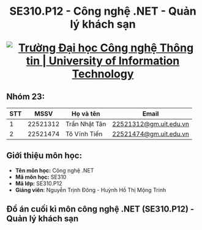 <h1 align="center"><b>SE310.P12 - Công nghệ .NET - Quản lý khách sạn</b></h>

<p align="center">
  <a href="https://www.uit.edu.vn/" title="Trường Đại học Công nghệ Thông tin" style="border: none;">
    <img src="https://i.imgur.com/WmMnSRt.png" alt="Trường Đại học Công nghệ Thông tin | University of Information Technology">
  </a>
</p>

## Nhóm 23:
|**STT**|**MSSV**|     **Họ và tên**   |       **Email**      |
|-------|--------|---------------------|----------------------|
|   1   |22521312|    Trần Nhật Tân    |22521312@gm.uit.edu.vn|
|   2   |22521474|     Tô Vĩnh Tiến    |22521474@gm.uit.edu.vn|

## Giới thiệu môn học:
* **Tên môn học:** Công nghệ .NET
* **Mã môn học:** SE310
* **Mã lớp:** SE310.P12
* **Giảng viên**: Nguyễn Trịnh Đông - Huỳnh Hồ Thị Mộng Trinh

## Đồ án cuối kì môn công nghệ .NET (SE310.P12) - Quản lý khách sạn
